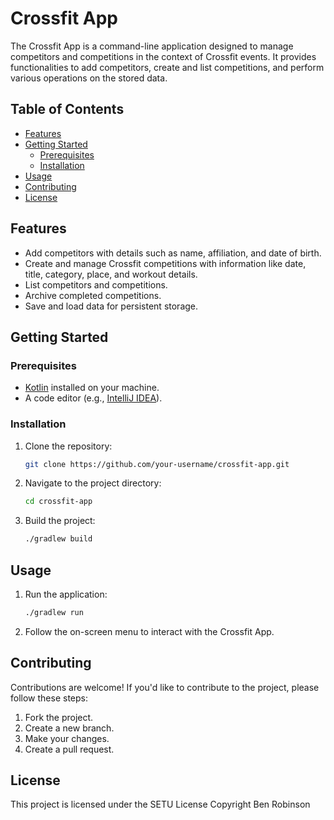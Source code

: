 # Crossfit App

The Crossfit App is a command-line application designed to manage competitors and competitions in the context of Crossfit events. It provides functionalities to add competitors, create and list competitions, and perform various operations on the stored data.

## Table of Contents

- [Features](#features)
- [Getting Started](#getting-started)
  - [Prerequisites](#prerequisites)
  - [Installation](#installation)
- [Usage](#usage)
- [Contributing](#contributing)
- [License](#license)

## Features

- Add competitors with details such as name, affiliation, and date of birth.
- Create and manage Crossfit competitions with information like date, title, category, place, and workout details.
- List competitors and competitions.
- Archive completed competitions.
- Save and load data for persistent storage.

## Getting Started

### Prerequisites

- [Kotlin](https://kotlinlang.org/) installed on your machine.
- A code editor (e.g., [IntelliJ IDEA](https://www.jetbrains.com/idea/)).

### Installation

1. Clone the repository:

    ```bash
    git clone https://github.com/your-username/crossfit-app.git
    ```

2. Navigate to the project directory:

    ```bash
    cd crossfit-app
    ```

3. Build the project:

    ```bash
    ./gradlew build
    ```

## Usage

1. Run the application:

    ```bash
    ./gradlew run
    ```

2. Follow the on-screen menu to interact with the Crossfit App.

## Contributing

Contributions are welcome! If you'd like to contribute to the project, please follow these steps:

1. Fork the project.
2. Create a new branch.
3. Make your changes.
4. Create a pull request.

## License

This project is licensed under the SETU License
Copyright Ben Robinson


